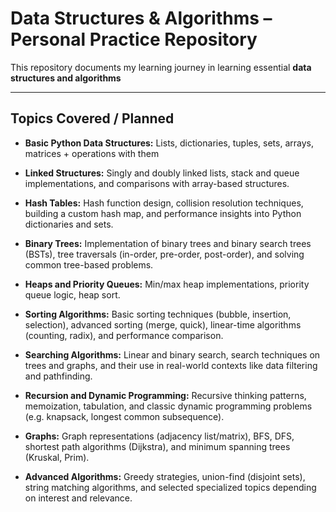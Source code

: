 # Data Structures & Algorithms – Personal Practice Repository

This repository documents my learning journey in learning essential **data structures and algorithms**

---

## Topics Covered / Planned

- **Basic Python Data Structures:** Lists, dictionaries, tuples, sets, arrays, matrices + operations with them

- **Linked Structures:** Singly and doubly linked lists, stack and queue implementations, and comparisons with array-based structures.

- **Hash Tables:** Hash function design, collision resolution techniques, building a custom hash map, and performance insights into Python dictionaries and sets.

- **Binary Trees:** Implementation of binary trees and binary search trees (BSTs), tree traversals (in-order, pre-order, post-order), and solving common tree-based problems.

- **Heaps and Priority Queues:** Min/max heap implementations, priority queue logic, heap sort.

- **Sorting Algorithms:** Basic sorting techniques (bubble, insertion, selection), advanced sorting (merge, quick), linear-time algorithms (counting, radix), and performance comparison.

- **Searching Algorithms:** Linear and binary search, search techniques on trees and graphs, and their use in real-world contexts like data filtering and pathfinding.

- **Recursion and Dynamic Programming:** Recursive thinking patterns, memoization, tabulation, and classic dynamic programming problems (e.g. knapsack, longest common subsequence).

- **Graphs:** Graph representations (adjacency list/matrix), BFS, DFS, shortest path algorithms (Dijkstra), and minimum spanning trees (Kruskal, Prim).

- **Advanced Algorithms:** Greedy strategies, union-find (disjoint sets), string matching algorithms, and selected specialized topics depending on interest and relevance.

